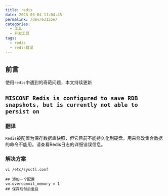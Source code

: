 ```yaml
---
title: redis
date: 2023-03-04 11:04:45
permalink: /dev/e3155e/
categories:
  - 工具
  - 开发工具
tags:
  - redis
  - redis错误
---
```


## 前言

使用`redis`中遇到的奇葩问题，本文持续更新

<!-- more -->

<InArticleAdsense
    data-ad-client="ca-pub-1725717718088510"
    data-ad-slot="7426219401">
</InArticleAdsense>

## `MISCONF Redis is configured to save RDB snapshots, but is currently not able to persist on`

### 翻译

`Redis`被配置为保存数据库快照，但它目前不能持久化到硬盘。用来修改集合数据的命令不能用。请查看Redis日志的详细错误信息。

### 解决方案

``` shell
vi /etc/sysctl.conf

## 添加一个配置
vm.overcommit_memory = 1
## 保存后然后重启
```
